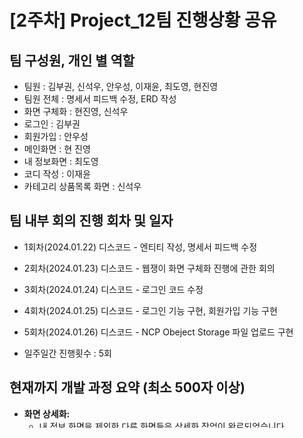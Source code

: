 # **[2주차] Project_12팀 진행상황 공유**

## 팀 구성원, 개인 별 역할

- 팀원 : 김부권, 신석우, 안우성, 이재윤, 최도영, 현진영
- 팀원 전체 : 명세서 피드백 수정, ERD 작성
- 화면 구체화 : 현진영, 신석우
- 로그인 : 김부권
- 회원가입 : 안우성
- 메인화면 : 현 진영
- 내 정보화면 : 최도영
- 코디 작성 : 이재윤
- 카테고리 상품목록 화면 : 신석우

## 팀 내부 회의 진행 회차 및 일자

- 1회차(2024.01.22) 디스코드 - 엔티티 작성, 명세서 피드백 수정
- 2회차(2024.01.23) 디스코드 - 웹쟁이 화면 구체화 진행에 관한 회의
- 3회차(2024.01.24) 디스코드 - 로그인 코드 수정
- 4회차(2024.01.25) 디스코드 - 로그인 기능 구현, 회원가입 기능 구현
- 5회차(2024.01.26) 디스코드 - NCP Obeject Storage 파일 업로드 구현

- 일주일간 진행횟수 : 5회

## 현재까지 개발 과정 요약 (최소 500자 이상)

- **화면 상세화:**
    - 내 정보 화면을 제외한 다른 화면들은 상세화 작업이 완료되었습니다.
- **로그인:**
    - 앱 자체 로그인 기능은 구현되었으며, 카카오 로그인 부분은 세션 처리가 완료되었습니다. 다만, ‘ROLE_MEMBER’ 권한 설정이 추가적으로 남았습니다.
    - User 엔터티에서 **`String provider`**를 **`enum`**인 **`SocialProvider provider`**로 변경하여 정의한 타입 이외**의** 타입을 가진 데이터값을 컴파일 할 시 체크하게 되어 유지보수 비용을 줄일 수 있게 되었습니다.
- **회원가입:**
    - 입력한 이메일을 전송하여 인증번호를 확인하는 기능이 구현되었습니다.
    - 기존 회원 여부를 판별하여 회원가입 기능이 완료되었습니다.
- **코디 작성:**
    - NCP Object Storage를 활용하여 멀티파트 이미지 업로드 기능이 구현되었습니다.
- **메인화면:**
    - 헤더를 통한 홈페이지 이동 처리가 진행 중입니다.
    - 메인화면이 구현되었으며, 로그인한 사용자라면 로그인 버튼이 로그아웃 버튼으로 변경되도록 구현하였습니다.
- **카테고리 상품목록 화면:**
    - 브랜드 더보기 접기 기능이 구현 중에 있습니다.

## 개발 과정에서 나왔던 질문 (최소 200자 이상)

- 스프링부트 NPC Object Storage 사용
    - genFile사용할지 NPC Object Storage을 사용할 지 고민하다가 확장성이 뛰어나고 서버 간에 파일을 공유할 필요가 없어 효율적으로 사용하기 위해 NPC Object Storage하기로 결정하였다.
    - 아래 사이트는 동영상을 업로드했는데 우리 서비스는 이미지 업로드만 필요해서 코드를 수정했다.
    
    [How to use Naver Cloud Object Storage API With Spring Boot](https://jyp-on.medium.com/how-to-use-naver-cloud-object-storage-api-with-spring-boot-d92b01bf467f)
    
- SecurityConfig 초반에 permitAll()
    - 초반에는 모든 url에 대해서 permitAll()로 하고 어느 정도 화면과 기능 구현이 완료된 상태에서 상세하게 SecurityConfig 설정할 예정
- git pull 관련 문제
    - develop 브랜치에서 pull하는 과정에서 충돌이 생겨 git status를 먼저하고 modify 된 파일들을 확인하여 github에 있는 코드를 복사하여 해결하였다.
    - feature/login에서 develop 브랜치로 pr을 하려고했으나 conflict 문제가 생겨 코드를 github에서 수동으로 작성하여 해결하였다.    
- 더미 데이터 관련
    - 상의, 하의, 아우터 위주로 인당 84개씩 넣기, 프로젝트 마무리 단계에서 나머지 카테고리 상품도 더미 추가
    - 코디 작성은 인당 10개씩

## 개발 결과물 공유

Github Repository URL: 

Github Repository URL: https://github.com/TECKIT-SHOPPING/Trend-hub

- 필수) 팀원들과 함께 찍은 인증샷(온라인 만남시 스크린 캡쳐)도 함께 업로드 해주세요 🙂
- <img width="1410" alt="스크린샷 2024-01-26 17 16 08" src="https://github.com/TECKIT-SHOPPING/Trend-hub/assets/84388081/7a4ac4e3-6d64-48bf-8597-bde150848cf3">

  

